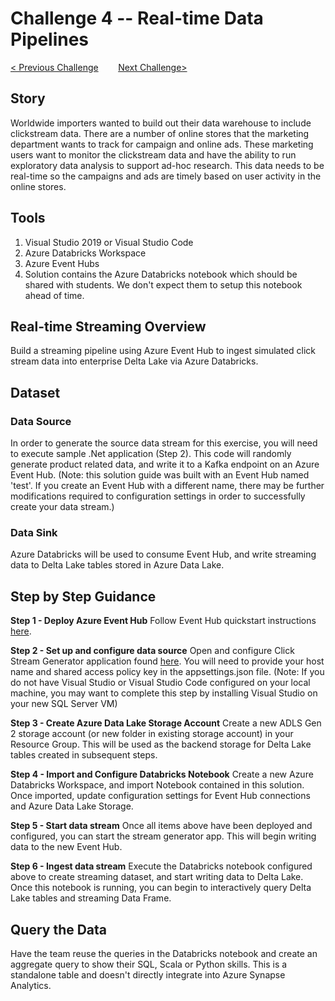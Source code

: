 # Challenge 4 --  Real-time Data Pipelines

[< Previous Challenge](../Challenge3/Readme.md)&nbsp;&nbsp;&nbsp;&nbsp;&nbsp;&nbsp;&nbsp;&nbsp;[Next Challenge>](../Challenge5/README.md)

## Story
Worldwide importers wanted to build out their data warehouse to include clickstream data.  There are a number of online stores that the marketing department wants to track for campaign and online ads.  These marketing users want to monitor the clickstream data and have the ability to run exploratory data analysis to support ad-hoc research.  This data needs to be real-time so the campaigns and ads are timely based on user activity in the online stores.

## Tools
1. Visual Studio 2019 or Visual Studio Code
1. Azure Databricks Workspace
1. Azure Event Hubs
1. Solution contains the Azure Databricks notebook which should be shared with students.  We don't expect them to setup this notebook ahead of time.

## Real-time Streaming Overview
Build a streaming pipeline using Azure Event Hub to ingest simulated click stream data into enterprise Delta Lake via Azure Databricks.

## Dataset

### Data Source
In order to generate the source data stream for this exercise, you will need to execute sample .Net application (Step 2).  This code will randomly generate product related data, and write it to a Kafka endpoint on an Azure Event Hub.
(Note: this solution guide was built with an Event Hub named 'test'.  If you create an Event Hub with a different name, there may be further modifications required to configuration settings in order to successfully create your data stream.)

### Data Sink 
Azure Databricks will be used to consume Event Hub, and write streaming data to Delta Lake tables stored in Azure Data Lake.

## Step by Step Guidance

**Step 1 - Deploy Azure Event Hub**
Follow Event Hub quickstart instructions [here](https://docs.microsoft.com/en-us/azure/event-hubs/event-hubs-create).

**Step 2 - Set up and configure data source**
Open and configure Click Stream Generator application found [here](https://github.com/alexkarasek/ClickStreamGenerator).  You will need to provide your host name and shared access policy key in the appsettings.json file.
(Note: If you do not have Visual Studio or Visual Studio Code configured on your local machine, you may want to complete this step by installing Visual Studio on your new SQL Server VM)

**Step 3 - Create Azure Data Lake Storage Account**
Create a new ADLS Gen 2 storage account (or new folder in existing storage account) in your Resource Group.  This will be used as the backend storage for Delta Lake tables created in subsequent steps.

**Step 4 - Import and Configure Databricks Notebook**
Create a new Azure Databricks Workspace, and import Notebook contained in this solution.  Once imported, update configuration settings for Event Hub connections and Azure Data Lake Storage.

**Step 5 - Start data stream**
Once all items above have been deployed and configured, you can start the stream generator app.  This will begin writing data to the new Event Hub.

**Step 6 - Ingest data stream**
Execute the Databricks notebook configured above to create streaming dataset, and start writing data to Delta Lake.  Once this notebook is running, you can begin to interactively query Delta Lake tables and streaming Data Frame.

## Query the Data
Have the team reuse the queries in the Databricks notebook and create an aggregate query to show their SQL, Scala or Python skills.  This is a standalone table and doesn't directly integrate into Azure Synapse Analytics.
